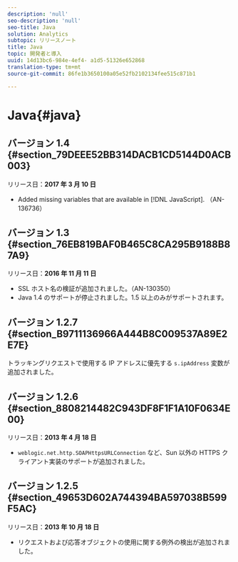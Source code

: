 ```yaml
---
description: 'null'
seo-description: 'null'
seo-title: Java
solution: Analytics
subtopic: リリースノート
title: Java
topic: 開発者と導入
uuid: 14d13bc6-984e-4ef4- a1d5-51326e652868
translation-type: tm+mt
source-git-commit: 86fe1b3650100a05e52fb2102134fee515c871b1

---
```



# Java{#java}

## バージョン 1.4 {#section_79DEEE52BB314DACB1CD5144D0ACB003}

リリース日：**2017 年 3 月 10 日**

* Added missing variables that are available in [!DNL JavaScript]. （AN-136736）

## バージョン 1.3 {#section_76EB819BAF0B465C8CA295B9188B87A9}

リリース日：**2016 年 11 月 11 日**

* SSL ホスト名の検証が追加されました。（AN-130350）
* Java 1.4 のサポートが停止されました。1.5 以上のみがサポートされます。

## バージョン 1.2.7 {#section_B9711136966A444B8C009537A89E2E7E}

トラッキングリクエストで使用する IP アドレスに優先する `s.ipAddress` 変数が追加されました。

## バージョン 1.2.6 {#section_8808214482C943DF8F1F1A10F0634E00}

リリース日：**2013 年 4 月 18 日**

* `weblogic.net.http.SOAPHttpsURLConnection` など、Sun 以外の HTTPS クライアント実装のサポートが追加されました。

## バージョン 1.2.5 {#section_49653D602A744394BA597038B599F5AC}

リリース日：**2013 年 10 月 18 日**

* リクエストおよび応答オブジェクトの使用に関する例外の検出が追加されました。

